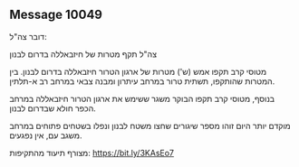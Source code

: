 ## Message 10049

דובר צה"ל:

צה"ל תקף מטרות של חיזבאללה בדרום לבנון

מטוסי קרב תקפו אמש (ש') מטרות של ארגון הטרור חיזבאללה בדרום לבנון. 
בין המטרות שהותקפו, תשתית טרור במרחב עיתרון ומבנה צבאי במרחב רב א-תלתין.

בנוסף, מטוסי קרב תקפו הבוקר משגר ששימש את ארגון הטרור חיזבאללה במרחב הכפר חולא שבדרום לבנון.

מוקדם יותר היום זוהו מספר שיגורים שחצו משטח לבנון ונפלו בשטחים פתוחים במרחב משגב עם, אין נפגעים. 

מצורף תיעוד מהתקיפות: https://bit.ly/3KAsEo7

